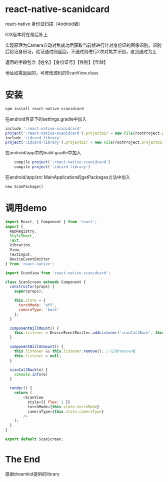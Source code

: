 # react-native-scanidcard
react-native 身份证扫描（Android版）

IOS版本将在稍后补上

实现原理为Camera自动对焦成功后获取当前帧进行针对身份证的图像识别，识别后验证身份证，验证通过则返回，不通过则进行2次对焦并识别，直到通过为止

返回的字段包含【姓名】【身份证号】【性别】【年龄】

地址如需返回的，可修改源码的ScanView.class

# 安装
```javascript 
npm install react-native-scanidcard
```

在android目录下的settings.gradle中加入
```javascript
include ':react-native-scanidcard'
project(':react-native-scanidcard').projectDir = new File(rootProject.projectDir, '../node_modules/react-native-scanidcard/android/app')
include ':idcard-library'
project(':idcard-library').projectDir = new File(rootProject.projectDir, '../node_modules/react-native-scanidcard/android/idcard-library')
```

在android/app中的build.gradle中加入
```javascript
    compile project(':react-native-scanidcard')
    compile project(':idcard-library')
```

在android/app/src MainApplication的getPackages方法中加入
```
new ScanPackage()
```

# 调用demo
```javascript
import React, { Component } from 'react';
import {
  AppRegistry,
  StyleSheet,
  Text,
  Vibration,
  View,
  TextInput,
  DeviceEventEmitter
} from 'react-native';

import ScanView from 'react-native-scanidcard';

class ScanScreen extends Component {
  constructor(props) {
    super(props);

    this.state = {
      torchMode: 'off',
      cameraType: 'back'
    };
  }

  componentWillMount() {
    this.listener = DeviceEventEmitter.addListener('scanCallBack', this.scanCallBack.bind(this)); //对应了原生端的名字
  }

  componentWillUnmount() {
    this.listener && this.listener.remove(); //记得remove哦
    this.listener = null;
  }

  scanCallBack(e) {
    console.info(e)
  }

  render() {
    return (
        <ScanView 
          style={{ flex: 1 }}
          torchMode={this.state.torchMode}
          cameraType={this.state.cameraType}
        />
    );
  }
}

export default ScanScreen;
```
# The End
感谢dreamkid提供的library
